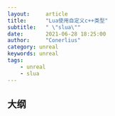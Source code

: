 ```yaml
---
layout:     article
title:      "Lua使用自定义c++类型"
subtitle:   " \"slua\""
date:       2021-06-28 18:25:00
author:     "Conerlius"
category: unreal
keywords: unreal
tags:
    - unreal
    - slua
---
```


## 大纲
